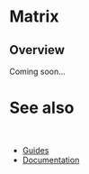 # Matrix

## Overview

Coming soon...

# See also
​
* [Guides](/docs/documentation/Guides)
* [Documentation](/docs/documentation)
